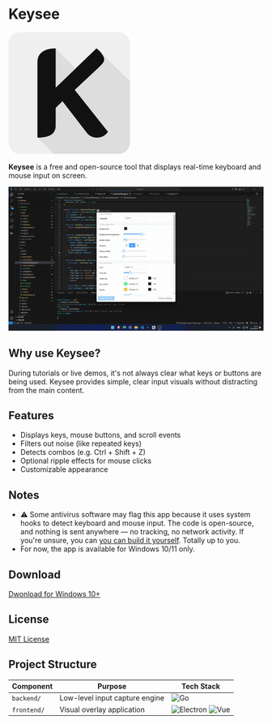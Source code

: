 # Keysee

![Keysee Logo](keysee-logo.svg)

**Keysee** is a free and open-source tool that displays real-time keyboard and mouse input on screen. 

![Showcase](demo.gif)

## Why use Keysee?

During tutorials or live demos, it's not always clear what keys or buttons are being used.
Keysee provides simple, clear input visuals without distracting from the main content.

## Features

- Displays keys, mouse buttons, and scroll events
- Filters out noise (like repeated keys)
- Detects combos (e.g. Ctrl + Shift + Z)
- Optional ripple effects for mouse clicks
- Customizable appearance

## Notes
- ⚠️ Some antivirus software may flag this app because it uses system hooks to detect keyboard and mouse input.
The code is open-source, and nothing is sent anywhere — no tracking, no network activity.
If you're unsure, you can [you can build it yourself](BUILD.md). Totally up to you.
- For now, the app is available for Windows 10/11 only.

## Download

[Dwonload for Windows 10+](https://github.com/Sakhnovkrg/Keysee-App/releases/latest)

## License

[MIT License](LICENSE)

## Project Structure

| Component  | Purpose                          | Tech Stack                               |
|------------|----------------------------------|------------------------------------------|
| `backend/` | Low-level input capture engine   | ![Go](https://img.shields.io/badge/-Go-00ADD8?logo=go&logoColor=white) |
| `frontend/`| Visual overlay application       | ![Electron](https://img.shields.io/badge/-Electron-47848F?logo=electron&logoColor=white) ![Vue](https://img.shields.io/badge/-Vue.js-4FC08D?logo=vue.js&logoColor=white) |